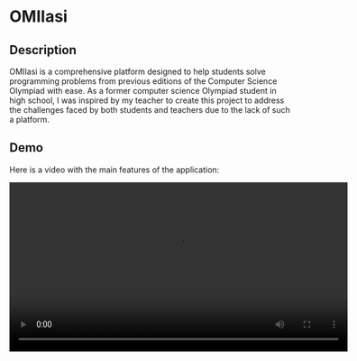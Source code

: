 # OMIIasi

## Description
OMIIasi is a comprehensive platform designed to help students solve programming problems from previous editions of the Computer Science Olympiad with ease. As a former computer science Olympiad student in high school, I was inspired by my teacher to create this project to address the challenges faced by both students and teachers due to the lack of such a platform.

## Demo
Here is a video with the main features of the application:

<video width="600" controls>
  <source src="https://github.com/rares-p/OMIasi/blob/main/demo.mp4" type="video/mp4">
  Your browser does not support the video tag.
</video>

